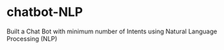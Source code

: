 # chatbot-NLP
Built a Chat Bot with minimum number of Intents using Natural Language Processing (NLP)
